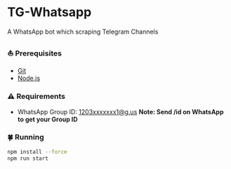 # TG-Whatsapp

A WhatsApp bot which scraping Telegram Channels

### ⛵ Prerequisites

 - [Git](https://git-scm.com/)
 - [Node.js](https://nodejs.org/en/)

### ⚠ Requirements

 - WhatsApp Group ID: 1203xxxxxxx1@g.us
**Note: Send /id on WhatsApp to get your Group ID**
 ### 🍀 Running

 ```sh
 npm install --force 
 npm run start
 ```
